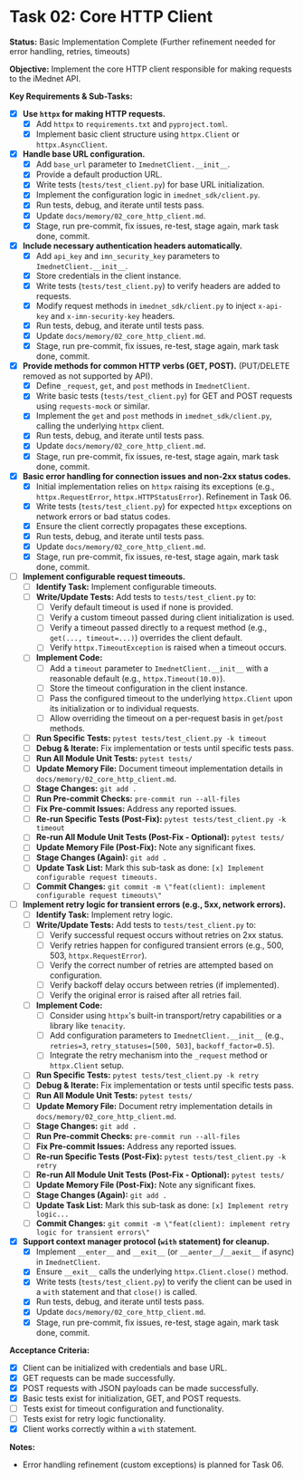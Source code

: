 # Task 02: Core HTTP Client
<!-- filepath: c:\\Users\\FrederickdeRuiter\\Documents\\GitHub\\imednet-python-sdk\\docs\\todo\\02_core_http_client.md -->

**Status:** Basic Implementation Complete (Further refinement needed for error handling, retries, timeouts)

**Objective:** Implement the core HTTP client responsible for making requests to the iMednet API.

**Key Requirements & Sub-Tasks:**

* [x] **Use `httpx` for making HTTP requests.**
  * [x] Add `httpx` to `requirements.txt` and `pyproject.toml`.
  * [x] Implement basic client structure using `httpx.Client` or `httpx.AsyncClient`.
* [x] **Handle base URL configuration.**
  * [x] Add `base_url` parameter to `ImednetClient.__init__`.
  * [x] Provide a default production URL.
  * [x] Write tests (`tests/test_client.py`) for base URL initialization.
  * [x] Implement the configuration logic in `imednet_sdk/client.py`.
  * [x] Run tests, debug, and iterate until tests pass.
  * [x] Update `docs/memory/02_core_http_client.md`.
  * [x] Stage, run pre-commit, fix issues, re-test, stage again, mark task done, commit.
* [x] **Include necessary authentication headers automatically.**
  * [x] Add `api_key` and `imn_security_key` parameters to `ImednetClient.__init__`.
  * [x] Store credentials in the client instance.
  * [x] Write tests (`tests/test_client.py`) to verify headers are added to requests.
  * [x] Modify request methods in `imednet_sdk/client.py` to inject `x-api-key` and `x-imn-security-key` headers.
  * [x] Run tests, debug, and iterate until tests pass.
  * [x] Update `docs/memory/02_core_http_client.md`.
  * [x] Stage, run pre-commit, fix issues, re-test, stage again, mark task done, commit.
* [x] **Provide methods for common HTTP verbs (GET, POST).** (PUT/DELETE removed as not supported by API).
  * [x] Define `_request`, `get`, and `post` methods in `ImednetClient`.
  * [x] Write basic tests (`tests/test_client.py`) for GET and POST requests using `requests-mock` or similar.
  * [x] Implement the `get` and `post` methods in `imednet_sdk/client.py`, calling the underlying `httpx` client.
  * [x] Run tests, debug, and iterate until tests pass.
  * [x] Update `docs/memory/02_core_http_client.md`.
  * [x] Stage, run pre-commit, fix issues, re-test, stage again, mark task done, commit.
* [x] **Basic error handling for connection issues and non-2xx status codes.**
  * [x] Initial implementation relies on `httpx` raising its exceptions (e.g., `httpx.RequestError`, `httpx.HTTPStatusError`). Refinement in Task 06.
  * [x] Write tests (`tests/test_client.py`) for expected `httpx` exceptions on network errors or bad status codes.
  * [x] Ensure the client correctly propagates these exceptions.
  * [x] Run tests, debug, and iterate until tests pass.
  * [x] Update `docs/memory/02_core_http_client.md`.
  * [x] Stage, run pre-commit, fix issues, re-test, stage again, mark task done, commit.
* [ ] **Implement configurable request timeouts.**
  * [ ] **Identify Task:** Implement configurable timeouts.
  * [ ] **Write/Update Tests:** Add tests to `tests/test_client.py` to:
    * [ ] Verify default timeout is used if none is provided.
    * [ ] Verify a custom timeout passed during client initialization is used.
    * [ ] Verify a timeout passed directly to a request method (e.g., `get(..., timeout=...)`) overrides the client default.
    * [ ] Verify `httpx.TimeoutException` is raised when a timeout occurs.
  * [ ] **Implement Code:**
    * [ ] Add a `timeout` parameter to `ImednetClient.__init__` with a reasonable default (e.g., `httpx.Timeout(10.0)`).
    * [ ] Store the timeout configuration in the client instance.
    * [ ] Pass the configured timeout to the underlying `httpx.Client` upon its initialization or to individual requests.
    * [ ] Allow overriding the timeout on a per-request basis in `get`/`post` methods.
  * [ ] **Run Specific Tests:** `pytest tests/test_client.py -k timeout`
  * [ ] **Debug & Iterate:** Fix implementation or tests until specific tests pass.
  * [ ] **Run All Module Unit Tests:** `pytest tests/`
  * [ ] **Update Memory File:** Document timeout implementation details in `docs/memory/02_core_http_client.md`.
  * [ ] **Stage Changes:** `git add .`
  * [ ] **Run Pre-commit Checks:** `pre-commit run --all-files`
  * [ ] **Fix Pre-commit Issues:** Address any reported issues.
  * [ ] **Re-run Specific Tests (Post-Fix):** `pytest tests/test_client.py -k timeout`
  * [ ] **Re-run All Module Unit Tests (Post-Fix - Optional):** `pytest tests/`
  * [ ] **Update Memory File (Post-Fix):** Note any significant fixes.
  * [ ] **Stage Changes (Again):** `git add .`
  * [ ] **Update Task List:** Mark this sub-task as done: `[x] Implement configurable request timeouts.`
  * [ ] **Commit Changes:** `git commit -m \"feat(client): implement configurable request timeouts\"`
* [ ] **Implement retry logic for transient errors (e.g., 5xx, network errors).**
  * [ ] **Identify Task:** Implement retry logic.
  * [ ] **Write/Update Tests:** Add tests to `tests/test_client.py` to:
    * [ ] Verify successful request occurs without retries on 2xx status.
    * [ ] Verify retries happen for configured transient errors (e.g., 500, 503, `httpx.RequestError`).
    * [ ] Verify the correct number of retries are attempted based on configuration.
    * [ ] Verify backoff delay occurs between retries (if implemented).
    * [ ] Verify the original error is raised after all retries fail.
  * [ ] **Implement Code:**
    * [ ] Consider using `httpx`'s built-in transport/retry capabilities or a library like `tenacity`.
    * [ ] Add configuration parameters to `ImednetClient.__init__` (e.g., `retries=3`, `retry_statuses=[500, 503]`, `backoff_factor=0.5`).
    * [ ] Integrate the retry mechanism into the `_request` method or `httpx.Client` setup.
  * [ ] **Run Specific Tests:** `pytest tests/test_client.py -k retry`
  * [ ] **Debug & Iterate:** Fix implementation or tests until specific tests pass.
  * [ ] **Run All Module Unit Tests:** `pytest tests/`
  * [ ] **Update Memory File:** Document retry implementation details in `docs/memory/02_core_http_client.md`.
  * [ ] **Stage Changes:** `git add .`
  * [ ] **Run Pre-commit Checks:** `pre-commit run --all-files`
  * [ ] **Fix Pre-commit Issues:** Address any reported issues.
  * [ ] **Re-run Specific Tests (Post-Fix):** `pytest tests/test_client.py -k retry`
  * [ ] **Re-run All Module Unit Tests (Post-Fix - Optional):** `pytest tests/`
  * [ ] **Update Memory File (Post-Fix):** Note any significant fixes.
  * [ ] **Stage Changes (Again):** `git add .`
  * [ ] **Update Task List:** Mark this sub-task as done: `[x] Implement retry logic...`
  * [ ] **Commit Changes:** `git commit -m \"feat(client): implement retry logic for transient errors\"`
* [x] **Support context manager protocol (`with` statement) for cleanup.**
  * [x] Implement `__enter__` and `__exit__` (or `__aenter__`/`__aexit__` if async) in `ImednetClient`.
  * [x] Ensure `__exit__` calls the underlying `httpx.Client.close()` method.
  * [x] Write tests (`tests/test_client.py`) to verify the client can be used in a `with` statement and that `close()` is called.
  * [x] Run tests, debug, and iterate until tests pass.
  * [x] Update `docs/memory/02_core_http_client.md`.
  * [x] Stage, run pre-commit, fix issues, re-test, stage again, mark task done, commit.

**Acceptance Criteria:**

* [x] Client can be initialized with credentials and base URL.
* [x] GET requests can be made successfully.
* [x] POST requests with JSON payloads can be made successfully.
* [x] Basic tests exist for initialization, GET, and POST requests.
* [ ] Tests exist for timeout configuration and functionality.
* [ ] Tests exist for retry logic functionality.
* [x] Client works correctly within a `with` statement.

**Notes:**

* Error handling refinement (custom exceptions) is planned for Task 06.

